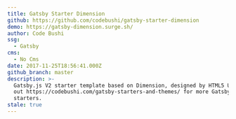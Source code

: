 ```yaml
---
title: Gatsby Starter Dimension
github: https://github.com/codebushi/gatsby-starter-dimension
demo: https://gatsby-dimension.surge.sh/
author: Code Bushi
ssg:
  - Gatsby
cms:
  - No Cms
date: 2017-11-25T18:56:41.000Z
github_branch: master
description: >-
  Gatsby.js V2 starter template based on Dimension, designed by HTML5 UP. Check
  out https://codebushi.com/gatsby-starters-and-themes/ for more Gatsby
  starters.
stale: true
---
```

